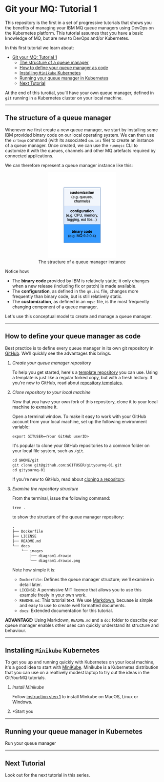 # Git your MQ: Tutorial 1

This repository is the first in a set of progressive tutorials that shows you
the benefits of managing your IBM MQ queue managers using DevOps on the
Kubernetes platform. This tutorial assumes that you have a basic knowledge of
MQ, but are new to DevOps and/or Kubernetes.

In this first tutorial we learn about:

- [Git your MQ: Tutorial 1](#git-your-mq-tutorial-1)
  - [The structure of a queue manager](#the-structure-of-a-queue-manager)
  - [How to define your queue manager as code](#how-to-define-your-queue-manager-as-code)
  - [Installing `Minikube` Kubernetes](#installing-minikube-kubernetes)
  - [Running your queue manager in Kubernetes](#running-your-queue-manager-in-kubernetes)
  - [Next Tutorial](#next-tutorial)

At the end of this turotial, you'll have your own queue manager, defined in
`git` running in a Kubernetes cluster on your local machine.

---

## The structure of a queue manager

Whenever we first create a new queue manager, we start by installing some IBM
provided binary code on our local operating system. We can then use the `crtmqm`
command (with its associated `qm.ini` file) to create an instance of a queue
manager. Once created, we can use the `runmqsc` CLI to customize it with the
queues, channels and other MQ artefacts required by connected applications.

We can therefore represent a queue manager instance like this:

<p align="center">
  <img src="./docs/images/diagram1.drawio.png">
  <br clear="center"/>
  The structure of a queue manager instance
</p>

Notice how:

- The **binary code** provided by IBM is relatively static; it only changes when
  a new release (including fix or patch) is made available.
- The **configuration**, as defined in the `qm.ini` file, changes more frequently
  than binary code, but is still relatively static.
- The **customization**, as defined in an `mqsc` file, is the most frequently
  changing component of a queue manager.

Let's use this conceptual model to create and manage a queue manager.

---

## How to define your queue manager as code

Best practice is to define every queue manager in its own git repository in
[GitHub](https://github.com/). We'll quickly see the advantages this brings.

1. *Create your queue manager repository*

    To help you get started, here's a [template
    repository](https://github.com/GitYourMQ/gityourmq-01) you can use. Using a
    template is just like a regular forked copy, but with a fresh history. If
    you're new to GitHub, read about [repository
    templates](https://docs.github.com/en/repositories/creating-and-managing-repositories/creating-a-repository-from-a-template).

2. *Clone repository to your local machine*

   Now that you have your own fork of this repository, clone it to your local
   machine to exmaine it.

   Open a terminal window. To make it easy to work with your GitHub account from
   your local machine, set up the following environment variable:

   ```
   export GITUSER=<Your GitHub userID>
   ```

   It's popular to clone your GitHub repositories to a common folder on your local
   file system, such as `/git`.

   ```
   cd $HOME/git
   git clone git@github.com:$GITUSER/gityourmq-01.git
   cd gityourmq-01
   ```

   If you're new to GitHub, read about [cloning a
   repository](https://docs.github.com/en/get-started/quickstart/fork-a-repo#cloning-your-forked-repository).

3. *Examine the repository structure*

   From the terminal, issue the following command:
   ```
   tree .
   ```
   to show the structure of the queue manager repository:

   ```
   .
   ├── Dockerfile
   ├── LICENSE
   ├── README.md
   └── docs
       └── images
           ├── diagram1.drawio
           └── diagram1.drawio.png
   ```

   Note how simple it is:

   - `Dockerfile`: Defines the queue manager structure; we'll examine in detail
     later.
   - `LICENSE`: A permissive MIT licence that allows you to use this example
     freely in your own work.
   - `README.md`: This tutorial text. We use
     [Markdown](https://www.markdownguide.org/), becuase is simple and easy to
     use to create well formatted documents.
   - `docs`: Extended documentation for this tutorial.

**ADVANTAGE:** Using Markdown, `README.md` and a `doc` folder to describe your
queue manager enables other uses can quickly understand its structure and
behaviour.

---

## Installing `Minikube` Kubernetes

To get you up and running quickly with Kubernetes on your local machine, it's a
good idea to start with [MiniKube](https://minikube.sigs.k8s.io/docs/start/).
Minikube is a Kubernetes distribution that you can use on a realtively modest
laptop to try out the ideas in the GitYourMQ tutorials.

1. *Install Minikube*

    Follow [instruction step 1](https://minikube.sigs.k8s.io/docs/start/) to
    install Minkube on MacOS, Linux or Windows.

2. *Start you

---

## Running your queue manager in Kubernetes

Run your queue manager

---

## Next Tutorial

Look out for the next tutorial in this series.